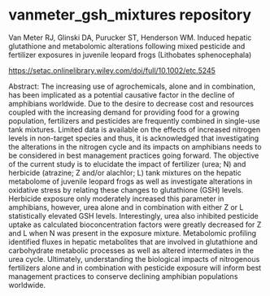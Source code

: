 # vanmeter_gsh_mixtures repository
Van Meter RJ, Glinski DA, Purucker ST, Henderson WM. Induced hepatic glutathione and metabolomic alterations following mixed pesticide and fertilizer exposures in juvenile leopard frogs (Lithobates sphenocephala)

https://setac.onlinelibrary.wiley.com/doi/full/10.1002/etc.5245

Abstract: The increasing use of agrochemicals, alone and in combination, has been implicated as a potential causative factor in the decline of amphibians worldwide.  Due to the desire to decrease cost and resources coupled with the increasing demand for providing food for a growing population, fertilizers and pesticides are frequently combined in single-use tank mixtures.  Limited data is available on the effects of increased nitrogen levels in non-target species and thus, it is acknowledged that investigating the alterations in the nitrogen cycle and its impacts on amphibians needs to be considered in best management practices going forward.  The objective of the current study is to elucidate the impact of fertilizer (urea; N) and herbicide (atrazine; Z and/or alachlor; L) tank mixtures on the hepatic metabolome of juvenile leopard frogs as well as investigate alterations in oxidative stress by relating these changes to glutathione (GSH) levels.  Herbicide exposure only moderately increased this parameter in amphibians, however, urea alone and in combination with either Z or L statistically elevated GSH levels.  Interestingly, urea also inhibited pesticide uptake as calculated bioconcentration factors were greatly decreased for Z and L when N was present in the exposure mixture.  Metabolomic profiling identified fluxes in hepatic metabolites that are involved in glutathione and carbohydrate metabolic processes as well as altered intermediates in the urea cycle.  Ultimately, understanding the biological impacts of nitrogenous fertilizers alone and in combination with pesticide exposure will inform best management practices to conserve declining amphibian populations worldwide.

